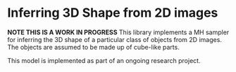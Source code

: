 # Inferring 3D Shape from 2D images
**NOTE THIS IS A WORK IN PROGRESS**
This library implements a MH sampler for inferring the 3D shape of a particular class of objects from 2D images. The
objects are assumed to be made up of cube-like parts. 

This model is implemented as part of an ongoing research project. 

